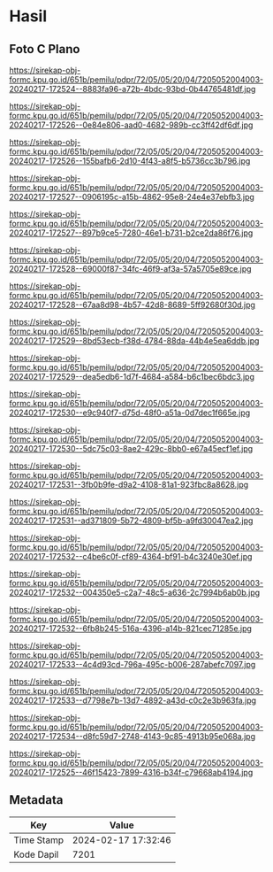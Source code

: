 # Hasil

## Foto C Plano

https://sirekap-obj-formc.kpu.go.id/651b/pemilu/pdpr/72/05/05/20/04/7205052004003-20240217-172524--8883fa96-a72b-4bdc-93bd-0b44765481df.jpg

https://sirekap-obj-formc.kpu.go.id/651b/pemilu/pdpr/72/05/05/20/04/7205052004003-20240217-172526--0e84e806-aad0-4682-989b-cc3ff42df6df.jpg

https://sirekap-obj-formc.kpu.go.id/651b/pemilu/pdpr/72/05/05/20/04/7205052004003-20240217-172526--155bafb6-2d10-4f43-a8f5-b5736cc3b796.jpg

https://sirekap-obj-formc.kpu.go.id/651b/pemilu/pdpr/72/05/05/20/04/7205052004003-20240217-172527--0906195c-a15b-4862-95e8-24e4e37ebfb3.jpg

https://sirekap-obj-formc.kpu.go.id/651b/pemilu/pdpr/72/05/05/20/04/7205052004003-20240217-172527--897b9ce5-7280-46e1-b731-b2ce2da86f76.jpg

https://sirekap-obj-formc.kpu.go.id/651b/pemilu/pdpr/72/05/05/20/04/7205052004003-20240217-172528--69000f87-34fc-46f9-af3a-57a5705e89ce.jpg

https://sirekap-obj-formc.kpu.go.id/651b/pemilu/pdpr/72/05/05/20/04/7205052004003-20240217-172528--67aa8d98-4b57-42d8-8689-5ff92680f30d.jpg

https://sirekap-obj-formc.kpu.go.id/651b/pemilu/pdpr/72/05/05/20/04/7205052004003-20240217-172529--8bd53ecb-f38d-4784-88da-44b4e5ea6ddb.jpg

https://sirekap-obj-formc.kpu.go.id/651b/pemilu/pdpr/72/05/05/20/04/7205052004003-20240217-172529--dea5edb6-1d7f-4684-a584-b6c1bec6bdc3.jpg

https://sirekap-obj-formc.kpu.go.id/651b/pemilu/pdpr/72/05/05/20/04/7205052004003-20240217-172530--e9c940f7-d75d-48f0-a51a-0d7dec1f665e.jpg

https://sirekap-obj-formc.kpu.go.id/651b/pemilu/pdpr/72/05/05/20/04/7205052004003-20240217-172530--5dc75c03-8ae2-429c-8bb0-e67a45ecf1ef.jpg

https://sirekap-obj-formc.kpu.go.id/651b/pemilu/pdpr/72/05/05/20/04/7205052004003-20240217-172531--3fb0b9fe-d9a2-4108-81a1-923fbc8a8628.jpg

https://sirekap-obj-formc.kpu.go.id/651b/pemilu/pdpr/72/05/05/20/04/7205052004003-20240217-172531--ad371809-5b72-4809-bf5b-a9fd30047ea2.jpg

https://sirekap-obj-formc.kpu.go.id/651b/pemilu/pdpr/72/05/05/20/04/7205052004003-20240217-172532--c4be6c0f-cf89-4364-bf91-b4c3240e30ef.jpg

https://sirekap-obj-formc.kpu.go.id/651b/pemilu/pdpr/72/05/05/20/04/7205052004003-20240217-172532--004350e5-c2a7-48c5-a636-2c7994b6ab0b.jpg

https://sirekap-obj-formc.kpu.go.id/651b/pemilu/pdpr/72/05/05/20/04/7205052004003-20240217-172532--6fb8b245-516a-4396-a14b-821cec71285e.jpg

https://sirekap-obj-formc.kpu.go.id/651b/pemilu/pdpr/72/05/05/20/04/7205052004003-20240217-172533--4c4d93cd-796a-495c-b006-287abefc7097.jpg

https://sirekap-obj-formc.kpu.go.id/651b/pemilu/pdpr/72/05/05/20/04/7205052004003-20240217-172533--d7798e7b-13d7-4892-a43d-c0c2e3b963fa.jpg

https://sirekap-obj-formc.kpu.go.id/651b/pemilu/pdpr/72/05/05/20/04/7205052004003-20240217-172534--d8fc59d7-2748-4143-9c85-4913b95e068a.jpg

https://sirekap-obj-formc.kpu.go.id/651b/pemilu/pdpr/72/05/05/20/04/7205052004003-20240217-172525--46f15423-7899-4316-b34f-c79668ab4194.jpg


## Metadata

| Key        | Value               |
| ---------- | ------------------- |
| Time Stamp | 2024-02-17 17:32:46 |
| Kode Dapil | 7201                |



